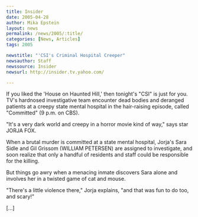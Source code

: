 ```yaml
---
title: Insider
date: 2005-04-28
author: Mika Epstein
layout: news
permalink: /news/2005/:title/
categories: [News, Articles]
tags: 2005

newstitle: "'CSI's Criminal Hospital Creeper"
newsauthor: Staff  
newssource: Insider  
newsurl: http://insider.tv.yahoo.com/  

---
```

If you liked the 'House on Haunted Hill,' then tonight's "CSI" is just for you. TV's hardnosed investigative team encounter dead bodies and deranged patients at a creepy state mental hospital in the hair-raising episode, called "Committed" (9 p.m. on CBS).

"It's a very dark world and creepy in a horror movie kind of way," says star JORJA FOX.

When a brutal murder is committed at a state mental hospital, Jorja's Sara Sidle and Gil Grissom (WILLIAM PETERSEN) are assigned to investigate, and soon realize that only a handful of residents and staff could be responsible for the killing.

But things go awry when a menacing inmate discovers Sara alone and involves her in a twisted game of cat and mouse.

"There's a little violence there," Jorja explains, "and that was fun to do too, and scary!"

[...]

